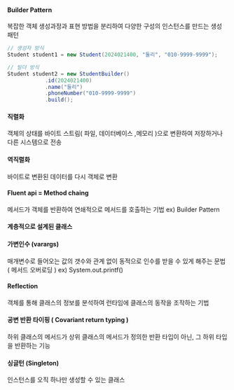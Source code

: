 
#### Builder Pattern
복잡한 객체 생성과정과 표현 방법을 분리하여 다양한 구성의 인스턴스를 만드는 생성 패턴 
~~~ java
// 생성자 방식
Student student1 = new Student(2024021400, "둘리", "010-9999-9999");

// 빌더 방식
Student student2 = new StudentBuilder()
            .id(2024021400)
            .name("둘리")
            .phoneNumber("010-9999-9999")
            .build();
~~~~
#### 직렬화 
객체의 상태를 바이트 스트림( 파일, 데이터베이스 ,메모리 )으로 변환하여 저장하거나 다른 시스템으로 전송 
#### 역직렬화 
바이트로 변환된 데이터를 다시 객체로 변환 

#### Fluent api = Method chaing 
메서드가 객체를 반환하여 연쇄적으로 메서드를 호출하는 기법 
ex) Builder Pattern

#### 계층적으로 설계된 클래스 

#### 가변인수 (varargs) 
매개변수로 들어오는 값의 갯수와 관계 없이 동적으로 인수를 받을 수 있게 해주는 문법 ( 메서드 오버로딩 ) 
ex) System.out.printf() 
#### Reflection 
객체를 통해 클래스의 정보를 분석하여 런타임에 클래스의 동작을 조작하는 기법 
#### 공변 반환 타이핑 ( Covariant return typing ) 
하위 클래스의 메서드가 상위 클래스의 메서드가 정의한 반환 타입이 아닌, 그 하위 타입을 반환하는 기능

#### 싱글턴 (Singleton) 
인스턴스를 오직 하나만 생성할 수 있는 클래스
